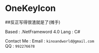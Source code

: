 OneKeyIcon
==========

##反正写得很渣就是了(摊手)

Based : .NetFrameword 4.0 
Lang  : C\# 

Contact Me : 
  Email : `kinoandworld@gmail.com`    
  QQ    : `992276678`
